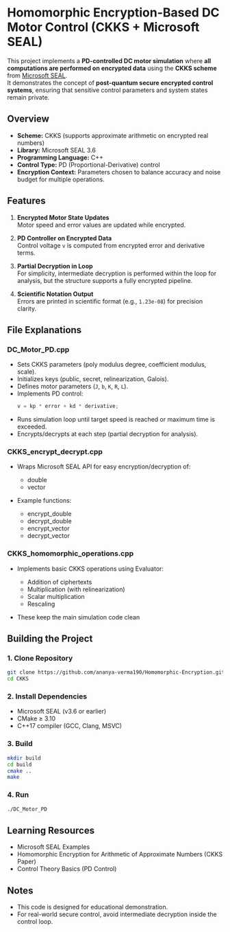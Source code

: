 # Homomorphic Encryption-Based DC Motor Control (CKKS + Microsoft SEAL)

This project implements a **PD-controlled DC motor simulation** where **all computations are performed on encrypted data** using the **CKKS scheme** from [Microsoft SEAL](https://github.com/microsoft/SEAL).  
It demonstrates the concept of **post-quantum secure encrypted control systems**, ensuring that sensitive control parameters and system states remain private.



## Overview

- **Scheme:** CKKS (supports approximate arithmetic on encrypted real numbers)
- **Library:** Microsoft SEAL 3.6
- **Programming Language:** C++  
- **Control Type:** PD (Proportional-Derivative) control
- **Encryption Context:** Parameters chosen to balance accuracy and noise budget for multiple operations.



## Features

1. **Encrypted Motor State Updates**  
   Motor speed and error values are updated while encrypted.
   
2. **PD Controller on Encrypted Data**  
   Control voltage `v` is computed from encrypted error and derivative terms.

3. **Partial Decryption in Loop**  
   For simplicity, intermediate decryption is performed within the loop for analysis, but the structure supports a fully encrypted pipeline.

4. **Scientific Notation Output**  
   Errors are printed in scientific format (e.g., `1.23e-08`) for precision clarity.



## File Explanations

### **DC_Motor_PD.cpp**
- Sets CKKS parameters (poly modulus degree, coefficient modulus, scale).
- Initializes keys (public, secret, relinearization, Galois).
- Defines motor parameters (`J`, `b`, `K`, `R`, `L`).
- Implements PD control:
  ```cpp
  v = kp * error + kd * derivative;
- Runs simulation loop until target speed is reached or maximum time is exceeded.
- Encrypts/decrypts at each step (partial decryption for analysis).

### **CKKS_encrypt_decrypt.cpp**
- Wraps Microsoft SEAL API for easy encryption/decryption of:
  - double
  - vector<double>

- Example functions:
  - encrypt_double
  - decrypt_double
  - encrypt_vector
  - decrypt_vector

### **CKKS_homomorphic_operations.cpp**
- Implements basic CKKS operations using Evaluator:
  - Addition of ciphertexts
  - Multiplication (with relinearization)
  - Scalar multiplication
  - Rescaling

- These keep the main simulation code clean



## Building the Project

### 1. Clone Repository
```bash
git clone https://github.com/ananya-verma190/Homomorphic-Encryption.git
cd CKKS
```
### 2. Install Dependencies
- Microsoft SEAL (v3.6 or earlier)
- CMake ≥ 3.10
- C++17 compiler (GCC, Clang, MSVC)

### 3. Build
```bash
mkdir build
cd build
cmake ..
make
```

### 4. Run
```bash
./DC_Motor_PD
```


## Learning Resources
- Microsoft SEAL Examples
- Homomorphic Encryption for Arithmetic of Approximate Numbers (CKKS Paper)
- Control Theory Basics (PD Control)


## Notes
- This code is designed for educational demonstration.
- For real-world secure control, avoid intermediate decryption inside the control loop.
